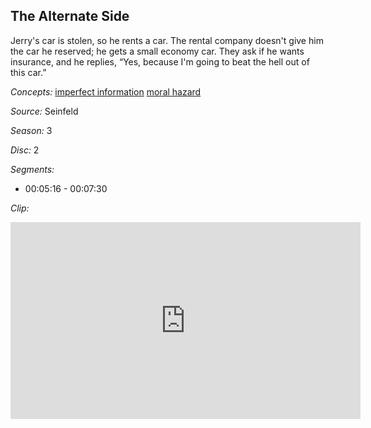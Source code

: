 ## The Alternate Side

Jerry's car is stolen, so he rents a car.  The rental company doesn't give him the car he reserved; he gets a small economy car.  They ask if he wants insurance, and he replies, “Yes, because I'm going to beat the hell out of this car.” 

*Concepts:*
[imperfect information](/concept/imperfect-information/)
[moral hazard](/concept/moral-hazard/)

*Source:* Seinfeld

*Season:* 3

*Disc:* 2

*Segments:*

 * 00:05:16 - 00:07:30

*Clip:*

<iframe width="560" height="315" src="https://criticalcommons.org/embed?m=MaDnaSxmD" frameborder="0" allowfullscreen></iframe>
